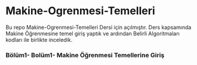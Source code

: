 # Makine-Ogrenmesi-Temelleri 

 Bu repo Makine-Ogrenmesi-Temelleri Dersi için açılmıştır. Ders kapsamında Makine Öğrenmesine temel giriş yaptık ve ardından Belirli Algoritmaları kodları ile birlikte inceledik.

 ### Bölüm1- Bolüm1- Makine Öğrenmesi Temellerine Giriş